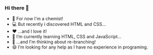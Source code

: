 ### Hi there 👋

- 🧪 For now I'm a chemist!
- 💻 But recently i discovered HTML and CSS...
- ❤  ...and I love it!
- 🌱 I’m currently learning HTML, CSS and JavaScript... 
- 🤔 ...and I'm thinking about re-branching!
- 😄 I’m looking for any help as I have no experience in programing.
